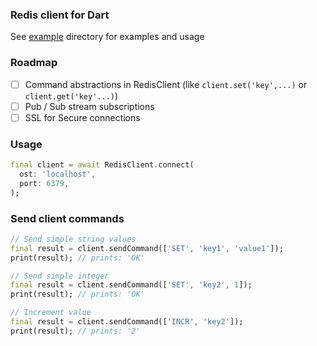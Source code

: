 ### Redis client for Dart

See [example](example/) directory for examples and usage

### Roadmap
* [ ] Command abstractions in RedisClient (like `client.set('key',...)` or `client.get('key'...)`)
* [ ] Pub / Sub stream subscriptions
* [ ] SSL for Secure connections

### Usage

```dart
final client = await RedisClient.connect(
  ost: 'localhost',
  port: 6379,
);
```

### Send client commands
```dart
// Send simple string values
final result = client.sendCommand(['SET', 'key1', 'value1']);
print(result); // prints: 'OK'

// Send simple integer
final result = client.sendCommand(['SET', 'key2', 1]);
print(result); // prints: 'OK'

// Increment value
final result = client.sendCommand(['INCR', 'key2']);
print(result); // prints: '2'
```